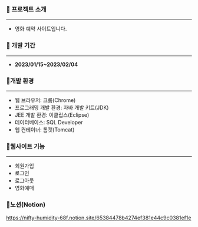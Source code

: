 ### 📕 프로젝트 소개

---

- 영화 예약 사이트입니다.

### 📕 개발 기간

---

- **2023/01/15~2023/02/04**

### 📕개발 환경

---

- 웹 브라우저: 크롬(Chrome)
- 프로그래밍 개발 환경: 자바 개발 키트(JDK)
- JEE 개발 환경: 이클립스(Eclipse)
- 데이터베이스: SQL Developer
- 웹 컨테이너: 톰캣(Tomcat)

### 📕웹사이트 기능

---

- 회원가입
- 로그인
- 로그아웃
- 영화예매

### 📕노션(Notion)

https://nifty-humidity-68f.notion.site/65384478b4274ef381e44c9c0381ef1e
